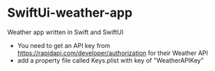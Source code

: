 # SwiftUi-weather-app
Weather app written in Swift and SwiftUI


- You need to get an API key from https://rapidapi.com/developer/authorization for their Weather API
- add a property file called Keys.plist with key of "WeatherAPIKey"
